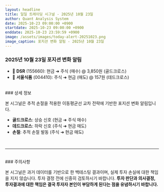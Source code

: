 ```yaml
---
layout: headline
title: 일일 트레이딩 시그널 - 2025년 10월 23일
author: Quant Analysis System
date: 2025-10-23 09:00:00 +0900
startdate: 2025-10-23 09:00:00 +0900
enddate: 2025-10-23 23:59:59 +0900
image: /assets/images/today-alert-20251023.png
image_caption: 포지션 변화 알림 - 2025년 10월 23일
---
```


### 2025년 10월 23일 포지션 변화 알림

- 🔴 **DSR** (155660): 현금 ➜ 주식 (매수) @ 3,850원 (골드크로스)
- 🔵 **서울식품** (004410): 주식 ➜ 현금 (매도) @ 157원 (데드크로스)


<br />
### 상세 정보

본 시그널은 추적 손절을 적용한 이동평균선 교차 전략에 기반한 포지션 변화 알림입니다.

- **골드크로스**: 상승 신호 (현금 ➜ 주식 매수)
- **데드크로스**: 하락 신호 (주식 ➜ 현금 매도)
- **손절**: 추적 손절 발동 (주식 ➜ 현금 매도)
<br />

---

<br />
### 주의사항

본 시그널은 과거 데이터를 기반으로 한 백테스팅 결과이며, 실제 투자 손실에 대한 책임을 지지 않습니다. 투자 결정 전에 신중히 검토하시기 바랍니다. **투자 판단과 의사결정, 투자결과에 대한 책임은 결국 투자자 본인이 부담하게 된다는 점을 유념하시기 바랍니다.**
